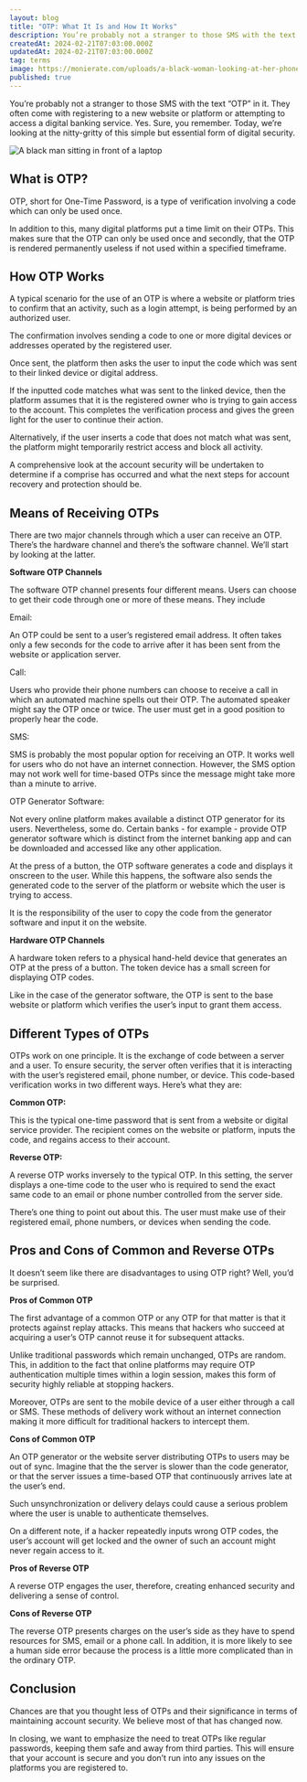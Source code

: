 ```yaml
---
layout: blog
title: "OTP: What It Is and How It Works"
description: You’re probably not a stranger to those SMS with the text “OTP” in it. They often come with registering to a new website or platform or attempting to access a digital banking service. Yes. Sure, you remember. Today, we’re looking at the nitty-gritty of this simple but essential form of digital security.
createdAt: 2024-02-21T07:03:00.000Z
updatedAt: 2024-02-21T07:03:00.000Z
tag: terms
image: https://monierate.com/uploads/a-black-woman-looking-at-her-phone-facing-her-laptop.jpg
published: true
---
```

You’re probably not a stranger to those SMS with the text “OTP” in it. They often come with registering to a new website or platform or attempting to access a digital banking service. Yes. Sure, you remember. Today, we’re looking at the nitty-gritty of this simple but essential form of digital security. 

![A black man sitting in front of a laptop](https://monierate.com/uploads/a-black-woman-looking-at-her-phone-facing-her-laptop.jpg)

## What is OTP?

OTP, short for One-Time Password, is a type of verification involving a code which can only be used once. 

In addition to this, many digital platforms put a time limit on their OTPs. This makes sure that the OTP can only be used once and secondly, that the OTP is rendered permanently useless if not used within a specified timeframe.

## How OTP Works

A typical scenario for the use of an OTP is where a website or platform tries to confirm that an activity, such as a login attempt, is being performed by an authorized user. 

The confirmation involves sending a code to one or more digital devices or addresses operated by the registered user. 

Once sent, the platform then asks the user to input the code which was sent to their linked device or digital address. 

If the inputted code matches what was sent to the linked device, then the platform assumes that it is the registered owner who is trying to gain access to the account. This completes the verification process and gives the green light for the user to continue their action. 

Alternatively, if the user inserts a code that does not match what was sent, the platform might temporarily restrict access and block all activity. 

A comprehensive look at the account security will be undertaken to determine if a comprise has occurred and what the next steps for account recovery and protection should be.  


## Means of Receiving OTPs

There are two major channels through which a user can receive an OTP. There’s the hardware channel and there’s the software channel. We’ll start by looking at the latter. 

**Software OTP Channels**

The software OTP channel presents four different means. Users can choose to get their code through one or more of these means. They include

Email:

An OTP could be sent to a user’s registered email address. It often takes only a few seconds for the code to arrive after it has been sent from the website or application server. 

Call:

Users who provide their phone numbers can choose to receive a call in which an automated machine spells out their OTP. The automated speaker might say the OTP once or twice. The user must get in a good position to properly hear the code. 

SMS:

SMS is probably the most popular option for receiving an OTP. It works well for users who do not have an internet connection. However, the SMS option may not work well for time-based OTPs since the message might take more than a minute to arrive. 

OTP Generator Software:

Not every online platform makes available a distinct OTP generator for its users. Nevertheless, some do. Certain banks - for example - provide OTP generator software which is distinct from the internet banking app and can be downloaded and accessed like any other application. 

At the press of a button, the OTP software generates a code and displays it onscreen to the user. While this happens, the software also sends the generated code to the server of the platform or website which the user is trying to access. 

It is the responsibility of the user to copy the code from the generator software and input it on the website. 

**Hardware OTP Channels**

A hardware token refers to a physical hand-held device that generates an OTP at the press of a button. The token device has a small screen for displaying OTP codes. 

Like in the case of the generator software, the OTP is sent to the base website or platform which verifies the user’s input to grant them access.  


## Different Types of OTPs

OTPs work on one principle. It is the exchange of code between a server and a user. To ensure security, the server often verifies that it is interacting with the user’s registered email, phone number, or device. This code-based verification works in two different ways. Here’s what they are:

**Common OTP:**

This is the typical one-time password that is sent from a website or digital service provider. The recipient comes on the website or platform, inputs the code, and regains access to their account.   

**Reverse OTP:** 

A reverse OTP works inversely to the typical OTP. In this setting, the server displays a one-time code to the user who is required to send the exact same code to an email or phone number controlled from the server side. 

There’s one thing to point out about this. The user must make use of their registered email, phone numbers, or devices when sending the code.  


## Pros and Cons of Common and Reverse OTPs

It doesn’t seem like there are disadvantages to using OTP right? Well, you’d be surprised. 

**Pros of Common OTP**

The first advantage of a common OTP or any OTP for that matter is that it protects against replay attacks. This means that hackers who succeed at acquiring a user’s OTP cannot reuse it for subsequent attacks. 

Unlike traditional passwords which remain unchanged, OTPs are random. This, in addition to the fact that online platforms may require OTP authentication multiple times within a login session, makes this form of security highly reliable at stopping hackers. 

Moreover, OTPs are sent to the mobile device of a user either through a call or SMS. These methods of delivery work without an internet connection making it more difficult for traditional hackers to intercept them. 

**Cons of Common OTP**

An OTP generator or the website server distributing OTPs to users may be out of sync. Imagine that the the server is slower than the code generator, or that the server issues a time-based OTP that continuously arrives late at the user’s end. 

Such unsynchronization or delivery delays could cause a serious problem where the user is unable to authenticate themselves. 

On a different note, if a hacker repeatedly inputs wrong OTP codes, the user’s account will get locked and the owner of such an account might never regain access to it. 

**Pros of Reverse OTP**

A reverse OTP engages the user, therefore, creating enhanced security and delivering a sense of control. 

**Cons of Reverse OTP**

The reverse OTP presents charges on the user’s side as they have to spend resources for SMS, email or a phone call. In addition, it is more likely to see a human side error because the process is a little more complicated than in the ordinary OTP. 


## Conclusion

Chances are that you thought less of OTPs and their significance in terms of maintaining account security. We believe most of that has changed now. 

In closing, we want to emphasize the need to treat OTPs like regular passwords, keeping them safe and away from third parties. This will ensure that your account is secure and you don’t run into any issues on the platforms you are registered to.
